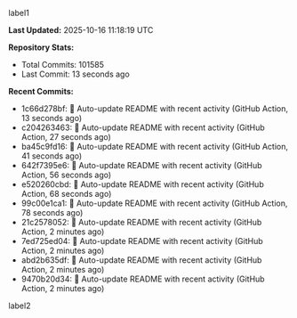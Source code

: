 
label1 
<!-- ACTIVITY_START -->
**Last Updated:** 2025-10-16 11:18:19 UTC

**Repository Stats:**
- Total Commits: 101585
- Last Commit: 13 seconds ago

**Recent Commits:**
- 1c66d278bf: 🤖 Auto-update README with recent activity (GitHub Action, 13 seconds ago)
- c204263463: 🤖 Auto-update README with recent activity (GitHub Action, 27 seconds ago)
- ba45c9fd16: 🤖 Auto-update README with recent activity (GitHub Action, 41 seconds ago)
- 642f7395e6: 🤖 Auto-update README with recent activity (GitHub Action, 56 seconds ago)
- e520260cbd: 🤖 Auto-update README with recent activity (GitHub Action, 68 seconds ago)
- 99c00e1ca1: 🤖 Auto-update README with recent activity (GitHub Action, 78 seconds ago)
- 21c2578052: 🤖 Auto-update README with recent activity (GitHub Action, 2 minutes ago)
- 7ed725ed04: 🤖 Auto-update README with recent activity (GitHub Action, 2 minutes ago)
- abd2b635df: 🤖 Auto-update README with recent activity (GitHub Action, 2 minutes ago)
- 9470b20d34: 🤖 Auto-update README with recent activity (GitHub Action, 2 minutes ago)
<!-- ACTIVITY_END -->

label2
